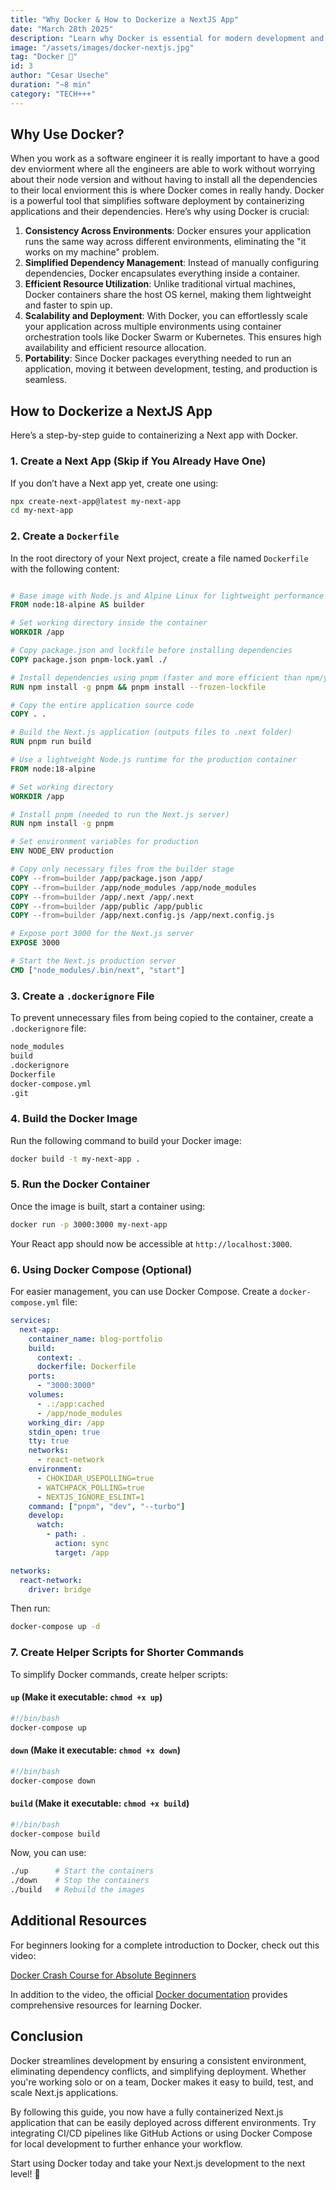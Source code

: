```yaml
---
title: "Why Docker & How to Dockerize a NextJS App"
date: "March 28th 2025"
description: "Learn why Docker is essential for modern development and how to containerize a NextJS app with a step-by-step guide."
image: "/assets/images/docker-nextjs.jpg"
tag: "Docker 🐋"
id: 3
author: "Cesar Useche"
duration: "~8 min"
category: "TECH+++"
---
```


## Why Use Docker?

When you work as a software engineer it is really important to have a good dev enviorment where all the engineers are able to work without worrying about their node version and without having to install all the dependencies to their local enviorment this is where Docker comes in really handy. Docker is a powerful tool that simplifies software deployment by containerizing applications and their dependencies. Here’s why using Docker is crucial:

1. **Consistency Across Environments**: Docker ensures your application runs the same way across different environments, eliminating the "it works on my machine" problem.
2. **Simplified Dependency Management**: Instead of manually configuring dependencies, Docker encapsulates everything inside a container.
3. **Efficient Resource Utilization**: Unlike traditional virtual machines, Docker containers share the host OS kernel, making them lightweight and faster to spin up.
4. **Scalability and Deployment**: With Docker, you can effortlessly scale your application across multiple environments using container orchestration tools like Docker Swarm or Kubernetes. This ensures high availability and efficient resource allocation.
5. **Portability**: Since Docker packages everything needed to run an application, moving it between development, testing, and production is seamless.

## How to Dockerize a NextJS App

Here’s a step-by-step guide to containerizing a Next app with Docker.

### 1. Create a Next App (Skip if You Already Have One)

If you don’t have a Next app yet, create one using:
```sh
npx create-next-app@latest my-next-app
cd my-next-app
```

### 2. Create a `Dockerfile`

In the root directory of your Next project, create a file named `Dockerfile` with the following content:

```Dockerfile

# Base image with Node.js and Alpine Linux for lightweight performance
FROM node:18-alpine AS builder

# Set working directory inside the container
WORKDIR /app

# Copy package.json and lockfile before installing dependencies
COPY package.json pnpm-lock.yaml ./

# Install dependencies using pnpm (faster and more efficient than npm/yarn)
RUN npm install -g pnpm && pnpm install --frozen-lockfile

# Copy the entire application source code
COPY . .

# Build the Next.js application (outputs files to .next folder)
RUN pnpm run build

# Use a lightweight Node.js runtime for the production container
FROM node:18-alpine

# Set working directory
WORKDIR /app

# Install pnpm (needed to run the Next.js server)
RUN npm install -g pnpm

# Set environment variables for production
ENV NODE_ENV production

# Copy only necessary files from the builder stage
COPY --from=builder /app/package.json /app/
COPY --from=builder /app/node_modules /app/node_modules
COPY --from=builder /app/.next /app/.next
COPY --from=builder /app/public /app/public
COPY --from=builder /app/next.config.js /app/next.config.js

# Expose port 3000 for the Next.js server
EXPOSE 3000

# Start the Next.js production server
CMD ["node_modules/.bin/next", "start"]

```

### 3. Create a `.dockerignore` File

To prevent unnecessary files from being copied to the container, create a `.dockerignore` file:

```sh
node_modules
build
.dockerignore
Dockerfile
docker-compose.yml
.git
```

### 4. Build the Docker Image

Run the following command to build your Docker image:

```sh
docker build -t my-next-app .
```

### 5. Run the Docker Container

Once the image is built, start a container using:
```sh
docker run -p 3000:3000 my-next-app
```
Your React app should now be accessible at `http://localhost:3000`.

### 6. Using Docker Compose (Optional)

For easier management, you can use Docker Compose. Create a `docker-compose.yml` file:

```yaml
services:
  next-app:
    container_name: blog-portfolio
    build:
      context: .
      dockerfile: Dockerfile
    ports:
      - "3000:3000"
    volumes:
      - .:/app:cached
      - /app/node_modules
    working_dir: /app
    stdin_open: true
    tty: true
    networks:
      - react-network
    environment:
      - CHOKIDAR_USEPOLLING=true
      - WATCHPACK_POLLING=true
      - NEXTJS_IGNORE_ESLINT=1
    command: ["pnpm", "dev", "--turbo"]
    develop:
      watch:
        - path: .
          action: sync
          target: /app

networks:
  react-network:
    driver: bridge

```

Then run:
```sh
docker-compose up -d
```

### 7. Create Helper Scripts for Shorter Commands

To simplify Docker commands, create helper scripts:

#### `up` (Make it executable: `chmod +x up`)
```sh
#!/bin/bash
docker-compose up
```

#### `down` (Make it executable: `chmod +x down`)
```sh
#!/bin/bash
docker-compose down
```

#### `build` (Make it executable: `chmod +x build`)
```sh
#!/bin/bash
docker-compose build
```

Now, you can use:
```sh
./up      # Start the containers
./down    # Stop the containers
./build   # Rebuild the images
```

## Additional Resources

For beginners looking for a complete introduction to Docker, check out this video:

[Docker Crash Course for Absolute Beginners](https://www.youtube.com/watch?v=pg19Z8LL06w)

In addition to the video, the official [Docker documentation](https://docs.docker.com/) provides comprehensive resources for learning Docker.

## Conclusion

Docker streamlines development by ensuring a consistent environment, eliminating dependency conflicts, and simplifying deployment. Whether you're working solo or on a team, Docker makes it easy to build, test, and scale Next.js applications.

By following this guide, you now have a fully containerized Next.js application that can be easily deployed across different environments. Try integrating CI/CD pipelines like GitHub Actions or using Docker Compose for local development to further enhance your workflow.

Start using Docker today and take your Next.js development to the next level! 🐋